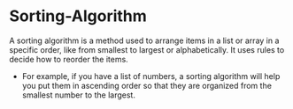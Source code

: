# Sorting-Algorithm

A sorting algorithm is a method used to arrange items in a list or array in a specific order, like from smallest to largest or alphabetically. It uses rules to decide how to reorder the items. 

- For example, if you have a list of numbers, a sorting algorithm will help you put them in ascending order so that they are organized from the smallest number to the largest.
